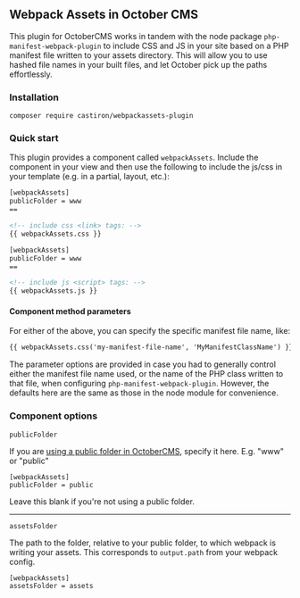 ## Webpack Assets in October CMS

This plugin for OctoberCMS works in tandem with the node package `php-manifest-webpack-plugin` to include CSS and JS
 in your site based on a PHP manifest file written to your assets directory. This will allow you to use hashed file
 names in your built files, and let October pick up the paths effortlessly.
 
### Installation

```
composer require castiron/webpackassets-plugin
```

### Quick start

This plugin provides a component called `webpackAssets`. Include the component in your view and then use the following
 to include the js/css in your template (e.g. in a partial, layout, etc.):
 
```html
[webpackAssets]
publicFolder = www
==

<!-- include css <link> tags: -->
{{ webpackAssets.css }}

```

```html
[webpackAssets]
publicFolder = www
==

<!-- include js <script> tags: -->
{{ webpackAssets.js }}

```

#### Component method parameters

For either of the above, you can specify the specific manifest file name, like:

```html
{{ webpackAssets.css('my-manifest-file-name', 'MyManifestClassName') }}
```

The parameter options are provided in case you had to generally control either the manifest file name used, 
 or the name of the PHP class written to that file, when configuring `php-manifest-webpack-plugin`. However, the 
 defaults here are the same as those in the node module for convenience.

### Component options
 
`publicFolder`

If you are [using a public folder in 
 OctoberCMS](https://octobercms.com/docs/setup/configuration#public-folder), specify it here. E.g. "www" or "public" 

```
[webpackAssets]
publicFolder = public
```

Leave this blank if you're not using a public folder.

---

`assetsFolder`

The path to the folder, relative to your public folder, to which webpack is writing your assets. This
 corresponds to `output.path` from your webpack config.

```
[webpackAssets]
assetsFolder = assets
```
